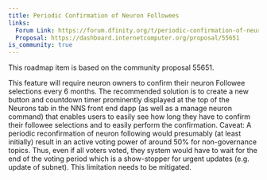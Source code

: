 ```yaml
---
title: Periodic Confirmation of Neuron Followees
links: 
  Forum Link: https://forum.dfinity.org/t/periodic-confirmation-of-neuron-followees/12109
  Proposal: https://dashboard.internetcomputer.org/proposal/55651
is_community: true
---
```

This roadmap item is based on the community proposal 55651.

This feature will require neuron owners to confirm their neuron Followee selections every 6 months. The recommended solution is to create a new button and countdown timer prominently displayed at the top of the Neurons tab in the NNS front end dapp (as well as a manage neuron command) that enables users to easily see how long they have to confirm their followee selections and to easily perform the confirmation. Caveat: A periodic reconfirmation of neuron following would presumably (at least initially) result in an active voting power of around 50% for non-governance topics. Thus, even if all voters voted, they system would have to wait for the end of the voting period which is a show-stopper for urgent updates (e.g. update of subnet). This limitation needs to be mitigated. 
